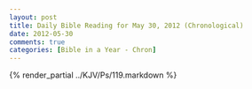 ```yaml
---
layout: post
title: Daily Bible Reading for May 30, 2012 (Chronological)
date: 2012-05-30
comments: true
categories: [Bible in a Year - Chron]
---
```

{% render_partial ../KJV/Ps/119.markdown %}
